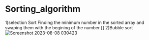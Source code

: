 # Sorting_algorithm
1)selection Sort
Finding the minimum number in the sorted array and swaping them with the begining of the number 
[]
2)Bubble sort
![Screenshot 2023-08-08 030423](https://github.com/technoboy100/Sorting_algorithm/assets/81621863/c53af598-3c40-489b-b14f-ada2f8ecdb50)
